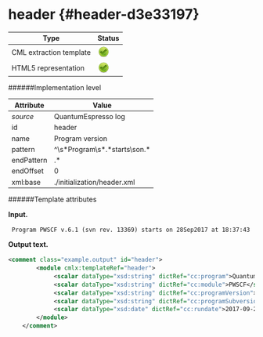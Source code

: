 # header {#header-d3e33197}


| Type                                                                                                                                                                                                  | Status                                                                                                                                                                                                |
|----|----|
| CML extraction template                                                                                                                                                                               | ![](/imgs/Total.png)                                                                                                                                                                                  |
| HTML5 representation                                                                                                                                                                                  | ![](/imgs/Total.png)                                                                                                                                                                                  |

######Implementation level

| Attribute                                                                                                                                                                                             | Value                                                                                                                                                                                                 |
|----|----|
| *source*                                                                                                                                                                                              | QuantumEspresso log                                                                                                                                                                                   |
| id                                                                                                                                                                                                    | header                                                                                                                                                                                                |
| name                                                                                                                                                                                                  | Program version                                                                                                                                                                                       |
| pattern                                                                                                                                                                                               | \^\\s\*Program\\s\*.\*starts\\son.\*                                                                                                                                                                  |
| endPattern                                                                                                                                                                                            | .\*                                                                                                                                                                                                   |
| endOffset                                                                                                                                                                                             | 0                                                                                                                                                                                                     |
| xml:base                                                                                                                                                                                              | ./initialization/header.xml                                                                                                                                                                           |

######Template attributes

**Input.**

     Program PWSCF v.6.1 (svn rev. 13369) starts on 28Sep2017 at 18:37:43 
        

**Output text.**

```xml
<comment class="example.output" id="header">
        <module cmlx:templateRef="header">
             <scalar dataType="xsd:string" dictRef="cc:program">QuantumEspresso</scalar>
             <scalar dataType="xsd:string" dictRef="cc:module">PWSCF</scalar>
             <scalar dataType="xsd:string" dictRef="cc:programVersion">6.1</scalar>
             <scalar dataType="xsd:string" dictRef="cc:programSubversion">13369</scalar>
             <scalar dataType="xsd:date" dictRef="cc:rundate">2017-09-28T18:37:43.000+02:00</scalar>
        </module> 
    </comment>
```
